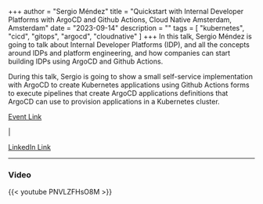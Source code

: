 +++
author = "Sergio Méndez"
title = "Quickstart with Internal Developer Platforms with ArgoCD and Github Actions, Cloud Native Amsterdam, Amsterdam"
date = "2023-09-14"
description = ""
tags = [
    "kubernetes",
    "cicd",
    "gitops",
    "argocd",
    "cloudnative"
]
+++
In this talk, Sergio Méndez is going to talk about Internal Developer Platforms (IDP), and all the concepts around IDPs and platform engineering, and how companies can start building IDPs using ArgoCD and Github Actions.

During this talk, Sergio is going to show a small self-service implementation with ArgoCD to create Kubernetes applications using Github Actions forms to execute pipelines that create ArgoCD applications definitions that ArgoCD can use to provision applications in a Kubernetes cluster.

[Event Link](https://community.cncf.io/events/details/cncf-amsterdam-presents-4-cloud-nativekubernetes-meetup-of-2023-hosted-by-mia-platform/)
<!--more--> | 
[LinkedIn Link](https://www.linkedin.com/posts/sergioarmgpl_what-an-amazing-event-last-thursday-in-activity-7109545052762169344-lrJr/)
<!--more-->
---
### Video

{{< youtube PNVLZFHsO8M >}}